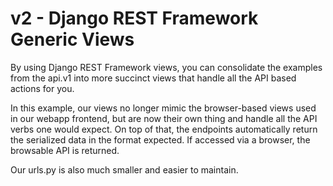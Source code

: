 # v2 - Django REST Framework Generic Views

By using Django REST Framework views, you can consolidate the examples from the api.v1 into more succinct views that handle all the API based actions for you.

In this example, our views no longer mimic the browser-based views used in our webapp frontend, but are now their own thing and handle all the API verbs one would expect. On top of that, the endpoints automatically return the serialized data in the format expected. If accessed via a browser, the browsable API is returned.

Our urls.py is also much smaller and easier to maintain.

